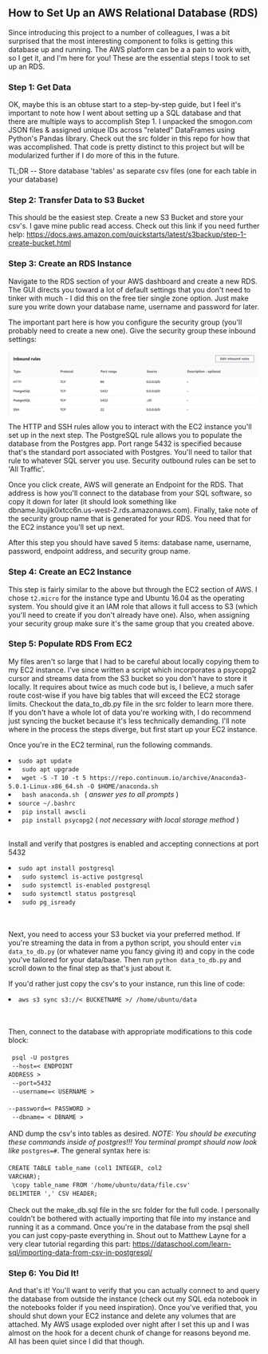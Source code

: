 ## How to Set Up an AWS Relational Database (RDS)

Since introducing this project to a number of colleagues, I was a bit surprised that the most interesting component to folks is getting this database up and running. The AWS platform can be a a pain to work with, so I get it, and I'm here for you! These are the essential steps I took to set up an RDS.

### Step 1: Get Data

OK, maybe this is an obtuse start to a step-by-step guide, but I feel it's important to note how I went about setting up a SQL database and that there are multiple ways to accomplish Step 1. I unpacked the smogon.com JSON files & assigned unique IDs across "related" DataFrames using Python's Pandas library. Check out the src folder in this repo for how that was accomplished. That code is pretty distinct to this project but will be modularized further if I do more of this in the future.

TL;DR -- Store database 'tables' as separate csv files (one for each table in your database) 

### Step 2: Transfer Data to S3 Bucket

This should be the easiest step. Create a new S3 Bucket and store your csv's. I gave mine public read access. Check out this link if you need further help:
https://docs.aws.amazon.com/quickstarts/latest/s3backup/step-1-create-bucket.html

### Step 3: Create an RDS Instance

Navigate to the RDS section of your AWS dashboard and create a new RDS. The GUI directs you toward a lot of default settings that you don't need to tinker with much - I did this on the free tier single zone option. Just make sure you write down your database name, username and password for later. 

The important part here is how you configure the security group (you'll probably need to create a new one). Give the security group these inbound settings: <br><br>
<img src='https://raw.githubusercontent.com/isaac-campbell-smith/Pokestars/master/figures/RDS%20Security%20Settings.png' width='500'><br>

The HTTP and SSH rules allow you to interact with the EC2 instance you'll set up in the next step. The PostgreSQL rule allows you to populate the database from the Postgres app. Port range 5432 is specified because that's the standard port associated with Postgres. You'll need to tailor that rule to whatever SQL server you use. Security outbound rules can be set to 'All Traffic'. 

Once you click create, AWS will generate an Endpoint for the RDS. That address is how you'll connect to the database from your SQL software, so copy it down for later (it should look something like dbname.lqujik0xtcc6n.us-west-2.rds.amazonaws.com). Finally, take note of the security group name that is generated for your RDS. You need that for the EC2 instance you'll set up next. 

After this step you should have saved 5 items: database name, username, password, endpoint address, and security group name. 

### Step 4: Create an EC2 Instance

This step is fairly similar to the above but through the EC2 section of AWS. I chose `t2.micro` for the instance type and Ubuntu 16.04 as the operating system. You should give it an IAM role that allows it full access to S3 (which you'll need to create if you don't already have one). Also, when assigning your security group make sure it's the same group that you created above.

### Step 5: Populate RDS From EC2

My files aren't so large that I had to be careful about locally copying them to my EC2 instance. I've since written a script which incorporates a psycopg2 cursor and streams data from the S3 bucket so you don't have to store it locally. It requires about twice as much code but is, I believe, a much safer route cost-wise if you have big tables that will exceed the EC2 storage limits. Checkout the data_to_db.py file in the src folder to learn more there. If you don't have a whole lot of data you're working with, I do recommend just syncing the bucket because it's less technically demanding. I'll note where in the process the steps diverge, but first start up your EC2 instance.

Once you're in the EC2 terminal, run the following commands.<br>

<li> <code>sudo apt update
<li> sudo apt upgrade
<li> wget -S -T 10 -t 5 https://repo.continuum.io/archive/Anaconda3-5.0.1-Linux-x86_64.sh -O $HOME/anaconda.sh
<li> bash anaconda.sh </code> (<i> answer yes to all prompts </i>)

<li> <code>source ~/.bashrc
<li> pip install awscli 
<li> pip install psycopg2</code> (<i> not necessary with local storage method </i>)
</code><br><br>

Install and verify that postgres is enabled and accepting connections at port 5432
<li> <code>sudo apt install postgresql
<li> sudo systemcl is-active postgresql
<li> sudo systemctl is-enabled postgresql
<li> sudo systemctl status postgresql
<li> sudo pg_isready
</code><br><br>

Next, you need to access your S3 bucket via your preferred method. If you're streaming the data in from a python script, you should enter `vim data_to_db.py` (or whatever name you fancy giving it) and copy in the code you've tailored for your data/base. Then run `python data_to_db.py` and scroll down to the final step as that's just about it.

If you'd rather just copy the csv's to your instance, run this line of code:
<li> <code>aws s3 sync s3://< BUCKETNAME >/ /home/ubuntu/data
</code><br><br>

Then, connect to the database with appropriate modifications to this code block:<br><br>
<code>
psql -U postgres <br>
   --host=< ENDPOINT ADDRESS > <br>
   --port=5432 <br>
   --username=< USERNAME > <br>
   --password=< PASSWORD > <br>
   --dbname= < DBNAME >
</code>
<br><br>
AND dump the csv's into tables as desired. <i> NOTE: You should be executing these commands inside of postgres!!! You terminal prompt should now look like </i> `postgres=#`. The general syntax here is: <br><br>
<code>CREATE TABLE table_name (col1 INTEGER, col2 VARCHAR);<br>
\copy table_name FROM '/home/ubuntu/data/file.csv' DELIMITER ',' CSV HEADER;</code><br><br>
Check out the make_db.sql file in the src folder for the full code. I personally couldn't be bothered with actually importing that file into my instance and running it as a command. Once you're in the database from the psql shell you can just copy-paste everything in. Shout out to Matthew Layne for a very clear tutorial regarding this part:
https://dataschool.com/learn-sql/importing-data-from-csv-in-postgresql/

### Step 6: You Did It!

And that's it! You'll want to verify that you can actually connect to and query the database from outside the instance (check out my SQL eda notebook in the notebooks folder if you need inspiration). Once you've verified that, you should shut down your EC2 instance and delete any volumes that are attached. My AWS usage exploded over night after I set this up and I was almost on the hook for a decent chunk of change for reasons beyond me. All has been quiet since I did that though.
